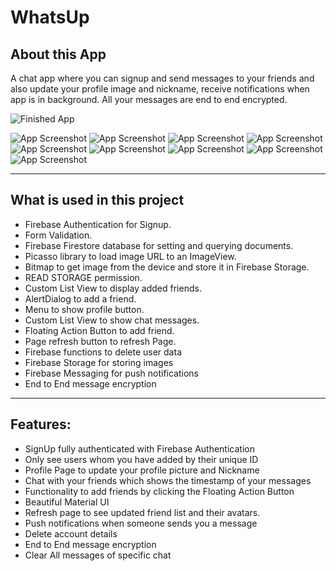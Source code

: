 # WhatsUp


## About this App

A chat app where you can signup and send messages to your friends and also update your profile image and nickname, receive notifications when app is in background. All your messages are end to end encrypted.


![Finished App](https://cdn.discordapp.com/attachments/283947045163630593/816209300233256990/20210302_125351.gif)

![App Screenshot](https://media.discordapp.net/attachments/283947045163630593/819113705358622760/Screenshot_20210310-120043.jpg?width=297&height=660)
![App Screenshot](https://media.discordapp.net/attachments/283947045163630593/819113705161752606/Screenshot_20210310-131009.jpg?width=297&height=660)
![App Screenshot](https://media.discordapp.net/attachments/283947045163630593/819113704930279434/Screenshot_20210309-172636.jpg?width=297&height=660)
![App Screenshot](https://media.discordapp.net/attachments/283947045163630593/818443062501834762/Screenshot_20210308-161828.jpg?width=297&height=660)
![App Screenshot](https://media.discordapp.net/attachments/283947045163630593/818443062283468830/Screenshot_20210308-161820__01.jpg?width=297&height=660)
![App Screenshot](https://media.discordapp.net/attachments/283947045163630593/818443061926559765/Screenshot_20210308-161836.jpg?width=297&height=660)
![App Screenshot](https://media.discordapp.net/attachments/283947045163630593/816201525197668412/Screenshot_20210302-122312.jpg?width=297&height=660)
![App Screenshot](https://media.discordapp.net/attachments/283947045163630593/814192943317254194/Screenshot_20210224-192801.jpg?width=297&height=660)
![App Screenshot](https://media.discordapp.net/attachments/283947045163630593/814192942871871508/Screenshot_20210224-192709.jpg?width=297&height=660)


---

## What is used in this project

- Firebase Authentication for Signup.
- Form Validation.
- Firebase Firestore database for setting and querying documents.
- Picasso library to load image URL to an ImageView.
- Bitmap to get image from the device and store it in Firebase Storage.
- READ STORAGE permission.
- Custom List View to display added friends.
- AlertDialog to add a friend.
- Menu to show profile button.
- Custom List View to show chat messages.
- Floating Action Button to add friend.
- Page refresh button to refresh Page.
- Firebase functions to delete user data
- Firebase Storage for storing images
- Firebase Messaging for push notifications
- End to End message encryption



---

## Features:

- SignUp fully authenticated with Firebase Authentication
- Only see users whom you have added by their unique ID
- Profile Page to update your profile picture and Nickname
- Chat with your friends which shows the timestamp of your messages
- Functionality to add friends by clicking the Floating Action Button
- Beautiful Material UI
- Refresh page to see updated friend list and their avatars.
- Push notifications when someone sends you a message
- Delete account details
- End to End message encryption
- Clear All messages of specific chat
